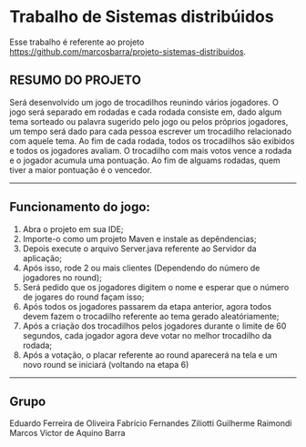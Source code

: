 # Trabalho de Sistemas distribúidos

Esse trabalho é referente ao projeto https://github.com/marcosbarra/projeto-sistemas-distribuidos.

## RESUMO DO PROJETO

Será desenvolvido um jogo de trocadilhos reunindo vários jogadores. O jogo será separado em rodadas e cada rodada consiste em, dado algum tema sorteado ou palavra sugerido pelo jogo ou pelos próprios jogadores, um tempo será dado para cada pessoa escrever um trocadilho relacionado com aquele tema. Ao fim de cada rodada, todos os trocadilhos são exibidos e todos os jogadores avaliam. O trocadilho com mais votos vence a rodada e o jogador acumula uma pontuação. Ao fim de alguams rodadas, quem tiver a maior pontuação é o vencedor.

<hr>

## Funcionamento do jogo:

1. Abra o projeto em sua IDE;
2. Importe-o como um projeto Maven e instale as depêndencias;
3. Depois execute o arquivo Server.java referente ao Servidor da aplicação;
4. Após isso, rode 2 ou mais clientes (Dependendo do número de jogadores no round);
5. Será pedido que os jogadores digitem o nome e esperar que o número de jogares do round façam isso;
6. Após todos os jogadores passarem da etapa anterior, agora todos devem fazem o trocadilho referente ao tema gerado aleatóriamente;
7. Após a criação dos trocadilhos pelos jogadores durante o limite de 60 segundos, cada jogador agora deve votar no melhor trocadilho da rodada;
8. Após a votação, o placar referente ao round aparecerá na tela e um novo round se iniciará (voltando na etapa 6) 

<hr>

## Grupo 

Eduardo Ferreira de Oliveira
Fabrício Fernandes Ziliotti
Guilherme Raimondi
Marcos Victor de Aquino Barra

